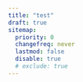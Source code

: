 ```yaml
---
title: "test"
draft: true
sitemap:
  priority: 0
  changefreq: never
  lastmod: false
  disable: true
  # exclude: true
---
```

